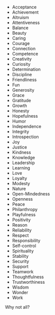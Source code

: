 - Acceptance
- Achievement
- Altruism
- Attentiveness
- Balance
- Beauty
- Caring
- Courage
- Connection
- Competence
- Creativity
- Curiosity
- Determination
- Discipline
- Friendliness
- Fun
- Generosity
- Grace
- Gratitude
- Growth
- Honesty
- Hopefulness
- Humor
- Independence
- Integrity
- Introspection
- Joy
- Justice
- Kindness
- Knowledge
- Leadership
- Learning
- Love
- Loyalty
- Modesty
- Nature
- Open-Mindedness
- Openness
- Peace
- Philanthropy
- Playfulness
- Positivity
- Reason
- Reliability
- Respect
- Responsibility
- Self-control
- Spirituality
- Stability
- Security
- Support
- Teamwork
- Thoughtfulness
- Trustworthiness
- Wisdom
- Wonder
- Work

Why not all?